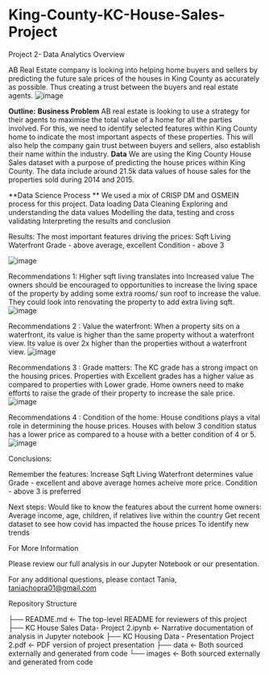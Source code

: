 # King-County-KC-House-Sales-Project
Project 2- Data Analytics
Overview

AB Real Estate company is looking into helping home buyers and sellers by predicting the future sale prices of the houses in King County as accurately as possible. Thus creating a trust between the buyers and real estate agents.
![image](https://user-images.githubusercontent.com/95839987/196437361-3d5248ec-732d-4b9e-bb44-36931677496a.png)

**Outline:**
**Business Problem**
AB real estate is looking to use a strategy for their agents to maximise the total value of a home for all the parties involved.
For this, we need to identify selected features within King County home to indicate the most important aspects of these properties. This will also help the company gain trust between buyers and sellers, also establish their name within the industry. 
**Data**
We are using the King County House Sales dataset with a purpose of predicting the house prices within King County.  The data include around 21.5k data values of house sales for the properties sold during 2014 and 2015. 

**Data Science Process **
We used a mix of CRISP DM and OSMEIN process for this project.
Data loading
Data Cleaning
Exploring and understanding the data values
Modelling the data, testing and cross validating 
Interpreting the results and conclusion

Results:
The most important features driving the prices:
Sqft Living
Waterfront 
Grade - above average, excellent
Condition - above 3

![image](https://user-images.githubusercontent.com/95839987/196437828-7716d17f-f600-4ef5-9f23-1e6c03aaec05.png)


Recommendations 1:
Higher sqft living translates into Increased value
The owners should be encouraged to opportunities to increase the living space of the property by adding some extra rooms/ sun roof to increase the value. They could look into renovating the property to add extra living sqft.
![image](https://user-images.githubusercontent.com/95839987/196437922-37e94410-45e2-4a10-a61b-a708fb18f0b7.png)

Recommendations 2 :
Value the waterfront:
When a property sits on a waterfront, its value is higher than the same property without a waterfront view. Its value is over 2x higher than the properties without a waterfront view.
![image](https://user-images.githubusercontent.com/95839987/196438001-bac04d34-90f1-4fb4-bd24-ca69d2990758.png)


Recommendations 3 :
Grade matters:
The KC grade has a strong impact on the housing prices. Properties with Excellent grades has a higher value as compared to properties with Lower grade. Home owners need to make efforts to raise the grade of their property to increase the sale price.
![image](https://user-images.githubusercontent.com/95839987/196438128-4736cc13-e264-4a4b-9b0e-713a912c310e.png)

Recommendations 4 :
Condition of the home:
House conditions plays a vital role in determining the house prices. Houses with below 3 condition status has a lower price as compared to a house with a better condition of 4 or 5. 
![image](https://user-images.githubusercontent.com/95839987/196438184-7a6d5179-5b80-494b-af23-a7afbdd7831e.png)

Conclusions:

Remember the features:
Increase Sqft Living
Waterfront determines value
Grade - excellent and above average homes acheive more price.
Condition - above 3 is preferred

Next steps:
Would like to know the features about the current home owners: Average income, age, children, if relatives live within the country
Get recent dataset to see how covid has impacted the house prices
To identify new trends

For More Information

Please review our full analysis in our Jupyter Notebook or our presentation.

For any additional questions, please contact Tania, taniachopra01@gmail.com

Repository Structure


├── README.md                           <- The top-level README for reviewers of this project
├── KC House Sales Data- Project 2.ipynb   <- Narrative documentation of analysis in Jupyter notebook
├── KC Housing Data - Presentation Project 2.pdf         <- PDF version of project presentation
├── data                                <- Both sourced externally and generated from code
└── images                              <- Both sourced externally and generated from code
